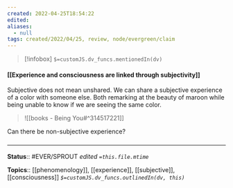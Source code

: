 ```yaml
---
created: 2022-04-25T18:54:22 
edited: 
aliases:
  - null
tags: created/2022/04/25, review, node/evergreen/claim
---
```

> [!infobox]
`$=customJS.dv_funcs.mentionedIn(dv)`

#### [[Experience and consciousness are linked through subjectivity]]

Subjective does not mean unshared. We can share a subjective experience of a color with someone else. Both remarking at the beauty of maroon while being unable to know if we are seeing the same color.

> ![[books - Being You#^314517221]]

Can there be non-subjective experience?


### <hr class="footnote"/>

**Status**:: #EVER/SPROUT
*edited `=this.file.mtime`*

**Topics**:: [[phenomenology]], [[experience]], [[subjective]], [[consciousness]]
*`$=customJS.dv_funcs.outlinedIn(dv, this)`*
